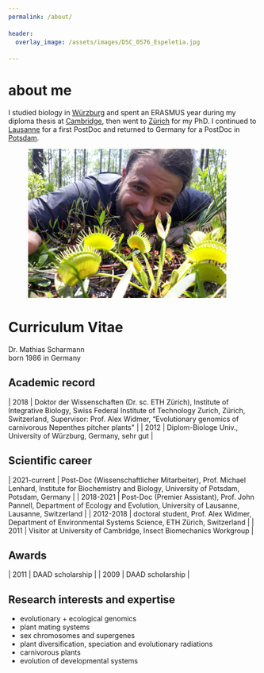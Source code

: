 ```yaml
---
permalink: /about/

header:
  overlay_image: /assets/images/DSC_0576_Espeletia.jpg

---
```


# about me

I studied biology in [Würzburg](https://www.biozentrum.uni-wuerzburg.de) and spent an ERASMUS year during my diploma thesis at [Cambridge](https://www.zoo.cam.ac.uk/research/groups/insect-biomechanics), then went to [Zürich](https://peg.ethz.ch/) for my PhD. I continued to [Lausanne](https://www.unil.ch/dee/pannell-group) for a first PostDoc and returned to Germany for a PostDoc in [Potsdam](https://www.uni-potsdam.de/en/ibb-genetik/index).

<figure style="width: 400px" class="align-center">
  <a href="/assets/images/20180801_130956.jpg" title="finding Dionaea" alt="finding Dionaea">
  <img src="/assets/images/20180801_130956.jpg" alt=""></a>
</figure>


# Curriculum Vitae

Dr. Mathias Scharmann\
born 1986 in Germany

## Academic record

| 2018    | Doktor der Wissenschaften (Dr. sc. ETH Zürich), Institute of Integrative Biology, Swiss Federal Institute of Technology Zurich, Zürich, Switzerland, Supervisor: Prof. Alex Widmer, “Evolutionary genomics of carnivorous Nepenthes pitcher plants"     |
| 2012    | Diplom-Biologe Univ., University of Würzburg, Germany, sehr gut                               |


## Scientific career

| 2021-current | Post-Doc (Wissenschaftlicher Mitarbeiter), Prof. Michael Lenhard, Institute for Biochemistry and Biology, University of Potsdam, Potsdam, Germany |
| 2018-2021 |	Post-Doc (Premier Assistant), Prof. John Pannell, Department of Ecology and Evolution, University of Lausanne, Lausanne, Switzerland |
| 2012-2018 |	doctoral student, Prof. Alex Widmer, Department of Environmental Systems Science, ETH Zürich, Switzerland |
| 2011 |	Visitor at University of Cambridge, Insect Biomechanics Workgroup |

## Awards

| 2011	| DAAD scholarship |
| 2009	|	DAAD scholarship |

## Research interests and expertise
- evolutionary + ecological genomics
- plant mating systems
- sex chromosomes and supergenes
- plant diversification, speciation and evolutionary radiations
- carnivorous plants
- evolution of developmental systems
